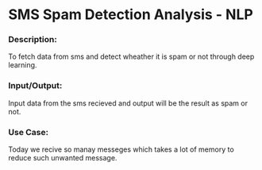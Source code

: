 # SMS Spam Detection Analysis - NLP

### Description:

To fetch data from sms and detect wheather it is spam or not through deep learning.

### Input/Output:

Input data from the sms recieved and output will be the result as spam or not.

### Use Case:

Today we recive so manay messeges which takes a lot of memory to reduce such unwanted message.
